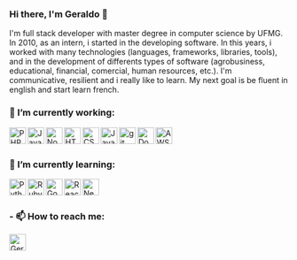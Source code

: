 ### Hi there, I'm Geraldo 👋 

I'm full stack developer with master degree in computer science by UFMG. In 2010, as an intern, i started in the developing software. In this years, i worked with many technologies (languages, frameworks, libraries, tools), and in the development of differents types of software (agrobusiness, educational, financial, comercial, human resources, etc.). I'm communicative, resilient and i really like to learn. My next goal is be fluent in english and start learn french. 

### 🔭 I’m currently working:
<img align="left" alt="PHP" height="30px" width="30px" src="https://www.svgrepo.com/show/373966/php.svg" />
<img align="left" alt="Java" height="30px" width="30px" src="https://www.svgrepo.com/show/452234/java.svg" />
<img align="left" alt="Node" height="30px" width="30px" src="https://www.svgrepo.com/show/354118/nodejs.svg" />
<img align="left" alt="HTML5" height="30px" width="30px" src="https://www.svgrepo.com/show/452228/html-5.svg" />
<img align="left" alt="CSS3" height="30px" width="30px" src="https://www.svgrepo.com/show/452185/css-3.svg" />
<img align="left" alt="JavaScript" height="30px" width="30px" src="https://www.svgrepo.com/show/349419/javascript.svg" />
<img align="left" alt="git" height="30px" width="30px" src="https://www.svgrepo.com/show/452210/git.svg" />
<img align="left" alt="Docker" height="30px" width="30px" src="https://www.svgrepo.com/show/354926/docker.svg" />
<img align="left" alt="AWS" height="30px" width="30px" src="https://www.svgrepo.com/show/448266/aws.svg" />
<br/>
<br/>

### 🌱 I’m currently learning:
<img align="left" alt="Python" height="30px" width="30px" src="https://www.svgrepo.com/show/452091/python.svg" />
<img align="left" alt="Ruby" height="30px" width="30px" src="https://www.svgrepo.com/show/354298/ruby.svg" />
<img align="left" alt="Go" height="30px" width="30px" src="https://www.svgrepo.com/show/353795/go.svg" />
<img align="left" alt="React" height="30px" width="30px" src="https://www.svgrepo.com/show/354259/react.svg" />
<img align="left" alt="Next.js" height="30px" width="30px" src="https://www.svgrepo.com/show/354113/nextjs-icon.svg" />
<br/>
<br/>

### - 📫 How to reach me:

[<img align="left" alt="Geraldo | LinkedIn" height="30px" width="30px" src="https://www.svgrepo.com/show/448234/linkedin.svg" />](https://www.linkedin.com/in/geraldopessoajr)



<!--
**geraldopessoajr/geraldopessoajr** is a ✨ _special_ ✨ repository because its `README.md` (this file) appears on your GitHub profile.

Here are some ideas to get you started:

- 🔭 I’m currently working on ...
- 🌱 I’m currently learning ...
- 👯 I’m looking to collaborate on ...
- 🤔 I’m looking for help with ...
- 💬 Ask me about ...
- 📫 How to reach me: ...
- 😄 Pronouns: ...
- ⚡ Fun fact: ...
-->
